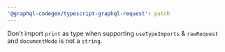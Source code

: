 ```yaml
---
'@graphql-codegen/typescript-graphql-request': patch
---
```


Don't import `print` as type when supporting `useTypeImports` & `rawRequest` and `documentMode` is not a `string`.

